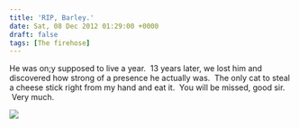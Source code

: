 ```yaml
---
title: 'RIP, Barley.'
date: Sat, 08 Dec 2012 01:29:00 +0000
draft: false
tags: [The firehose]
---
```


He was on;y supposed to live a year.  13 years later, we lost him and discovered how strong of a presence he actually was.  The only cat to steal a cheese stick right from my hand and eat it.  You will be missed, good sir.  Very much.    

  

  

[![](http://4.bp.blogspot.com/-p1oQ1NmYF8I/TxO4G47OBsI/AAAAAAAA45U/DS6WvSkoBt0/s320/IMG_1886.JPG)](http://4.bp.blogspot.com/-p1oQ1NmYF8I/TxO4G47OBsI/AAAAAAAA45U/DS6WvSkoBt0/s1600/IMG_1886.JPG)